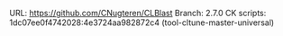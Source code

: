 URL: https://github.com/CNugteren/CLBlast
Branch: 2.7.0
CK scripts: 1dc07ee0f4742028:4e3724aa982872c4 (tool-cltune-master-universal)
